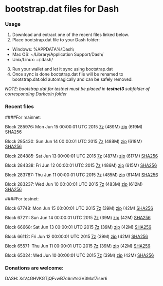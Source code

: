 # bootstrap.dat files for Dash

### Usage

1. Download and extract one of the recent files linked below.
2. Place bootstrap.dat file to your Dash folder:
 - Windows: %APPDATA%\Dash\
 - Mac OS: ~/Library/Application Support/Dash/
 - Unix/Linux: ~/.dash/
3. Run your wallet and let it sync using bootstrap.dat
4. Once sync is done bootstrap.dat file will be renamed to bootstrap.dat.old automagically and can be safely removed.

_NOTE: bootstrap.dat for testnet must be placed in **testnet3** subfolder of corresponding Darkcoin folder_

### Recent files

####For mainnet:

Block 285976: Mon Jun 15 00:00:01 UTC 2015 [7z](https://transfer.sh/ClZZ5/bootstrap.dat.20150615.7z) (489M) [zip](https://transfer.sh/9pZpq/bootstrap.dat.20150615.zip) (619M) [SHA256](https://transfer.sh/12EbKb/sha256.txt)

Block 285430: Sun Jun 14 00:00:01 UTC 2015 [7z](https://transfer.sh/g2U7y/bootstrap.dat.20150614.7z) (488M) [zip](https://transfer.sh/V9jU3/bootstrap.dat.20150614.zip) (618M) [SHA256](https://transfer.sh/EVHkd/sha256.txt)

Block 284885: Sat Jun 13 00:00:01 UTC 2015 [7z](https://transfer.sh/18V7hm/bootstrap.dat.20150613.7z) (487M) [zip](https://transfer.sh/qK1KJ/bootstrap.dat.20150613.zip) (617M) [SHA256](https://transfer.sh/15YPuz/sha256.txt)

Block 284338: Fri Jun 12 00:00:01 UTC 2015 [7z](https://transfer.sh/To9SX/bootstrap.dat.20150612.7z) (486M) [zip](https://transfer.sh/Beo6D/bootstrap.dat.20150612.zip) (615M) [SHA256](https://transfer.sh/mCfv6/sha256.txt)

Block 283787: Thu Jun 11 00:00:01 UTC 2015 [7z](https://transfer.sh/2HpDT/bootstrap.dat.20150611.7z) (485M) [zip](https://transfer.sh/RrJQG/bootstrap.dat.20150611.zip) (614M) [SHA256](https://transfer.sh/17x5B2/sha256.txt)

Block 283237: Wed Jun 10 00:00:01 UTC 2015 [7z](https://transfer.sh/MJNbY/bootstrap.dat.20150610.7z) (483M) [zip](https://transfer.sh/H0CxN/bootstrap.dat.20150610.zip) (612M) [SHA256](https://transfer.sh/1e5bp2/sha256.txt)

####For testnet:

Block 67748: Mon Jun 15 00:00:01 UTC 2015 [7z](https://transfer.sh/hpDqV/bootstrap.dat.20150615.7z) (39M) [zip](https://transfer.sh/17NuAl/bootstrap.dat.20150615.zip) (42M) [SHA256](https://transfer.sh/91YPG/sha256.txt)

Block 67211: Sun Jun 14 00:00:01 UTC 2015 [7z](https://transfer.sh/9oUiQ/bootstrap.dat.20150614.7z) (39M) [zip](https://transfer.sh/r5Iij/bootstrap.dat.20150614.zip) (42M) [SHA256](https://transfer.sh/rn0JU/sha256.txt)

Block 66668: Sat Jun 13 00:00:01 UTC 2015 [7z](https://transfer.sh/10iUcv/bootstrap.dat.20150613.7z) (39M) [zip](https://transfer.sh/w8ob5/bootstrap.dat.20150613.zip) (42M) [SHA256](https://transfer.sh/1g5skE/sha256.txt)

Block 66112: Fri Jun 12 00:00:01 UTC 2015 [7z](https://transfer.sh/QNvo5/bootstrap.dat.20150612.7z) (39M) [zip](https://transfer.sh/1a3cPl/bootstrap.dat.20150612.zip) (42M) [SHA256](https://transfer.sh/1fBiRf/sha256.txt)

Block 65571: Thu Jun 11 00:00:01 UTC 2015 [7z](https://transfer.sh/L7Syl/bootstrap.dat.20150611.7z) (39M) [zip](https://transfer.sh/FOPSr/bootstrap.dat.20150611.zip) (42M) [SHA256](https://transfer.sh/949XA/sha256.txt)

Block 65024: Wed Jun 10 00:00:01 UTC 2015 [7z](https://transfer.sh/1dxQL3/bootstrap.dat.20150610.7z) (39M) [zip](https://transfer.sh/a6ahS/bootstrap.dat.20150610.zip) (42M) [SHA256](https://transfer.sh/Se7RR/sha256.txt)

### Donations are welcome:

DASH: XsV4GHVKGTjQFvwB7c6mYsGV3Mxf7iser6
